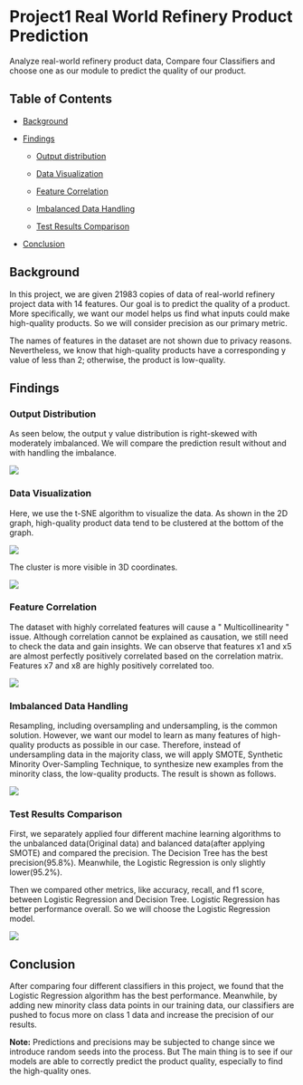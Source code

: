 # Project1 Real World Refinery Product Prediction
Analyze real-world refinery product data, Compare four Classifiers and choose one as our module to predict the quality of our product.
## Table of Contents
* [Background](#background)

* [Findings](#findings)

  * [Output distribution](#output-distribution)

  * [Data Visualization](#data-visualization)

  * [Feature Correlation](#feature-correlation)

  * [Imbalanced Data Handling](#imbalanced-data-handling)

  * [Test Results Comparison](#test-results-comparison)

* [Conclusion](#conclusion)

## Background
In this project, we are given 21983 copies of data of real-world refinery project data with 14 features. Our goal is to predict the quality of a product. More specifically, we want our model helps us find what inputs could make high-quality products. So we will consider precision as our primary metric.

The names of features in the dataset are not shown due to privacy reasons. Nevertheless, we know that high-quality products have a corresponding y value of less than 2; otherwise, the product is low-quality.

## Findings
### Output Distribution
As seen below, the output y value distribution is right-skewed with moderately imbalanced. We will compare the prediction result without and with handling the imbalance.

![](images/Output%20Distribution.png)

### Data Visualization
Here, we use the t-SNE algorithm to visualize the data. As shown in the 2D graph, high-quality product data tend to be clustered at the bottom of the graph.

![](images/2D%20visualization.png)

The cluster is more visible in 3D coordinates.

![](images/3D%20visualization.png)

### Feature Correlation

The dataset with highly correlated features will cause a " Multicollinearity " issue. Although correlation cannot be explained as causation, we still need to check the data and gain insights. We can observe that features x1 and x5 are almost perfectly positively correlated based on the correlation matrix. Features x7 and x8 are highly positively correlated too.

![](images/Feature%20Correlation.png)

### Imbalanced Data Handling

Resampling, including oversampling and undersampling, is the common solution. However, we want our model to learn as many features of high-quality products as possible in our case. Therefore, instead of undersampling data in the majority class, we will apply SMOTE, Synthetic Minority Over-Sampling Technique, to synthesize new examples from the minority class, the low-quality products. The result is shown as follows. 

![](images/Cluster%20comparison.png)

### Test Results Comparison
First, we separately applied four different machine learning algorithms to the unbalanced data(Original data) and balanced data(after applying SMOTE) and compared the precision. The Decision Tree has the best precision(95.8%). Meanwhile, the Logistic Regression is only slightly lower(95.2%).

Then we compared other metrics, like accuracy, recall, and f1 score, between Logistic Regression and Decision Tree. Logistic Regression has better performance overall. So we will choose the Logistic Regression model.

![](images/Prediction%20comparison.png)

## Conclusion

After comparing four different classifiers in this project, we found that the Logistic Regression algorithm has the best performance. Meanwhile, by adding new minority class data points in our training data, our classifiers are pushed to focus more on class 1 data and increase the precision of our results.

**Note:** Predictions and precisions may be subjected to change since we introduce random seeds into the process. But The main thing is to see if our models are able to correctly predict the product quality, especially to find the high-quality ones.
